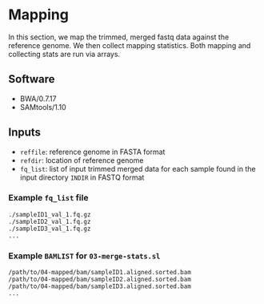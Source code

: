 # Mapping 

In this section, we map the trimmed, merged fastq data against the reference genome. We then collect mapping statistics. Both mapping and collecting stats are run via arrays.

## Software

* BWA/0.7.17
* SAMtools/1.10

## Inputs

* `reffile`: reference genome in FASTA format
* `refdir`: location of reference genome
* `fq_list`: list of input trimmed merged data for each sample found in the input directory `INDIR` in FASTQ format


### Example `fq_list` file

```
./sampleID1_val_1.fq.gz
./sampleID2_val_1.fq.gz
./sampleID3_val_1.fq.gz
...
```

### Example `BAMLIST` for `03-merge-stats.sl`

```
/path/to/04-mapped/bam/sampleID1.aligned.sorted.bam
/path/to/04-mapped/bam/sampleID2.aligned.sorted.bam
/path/to/04-mapped/bam/sampleID3.aligned.sorted.bam
...
```
